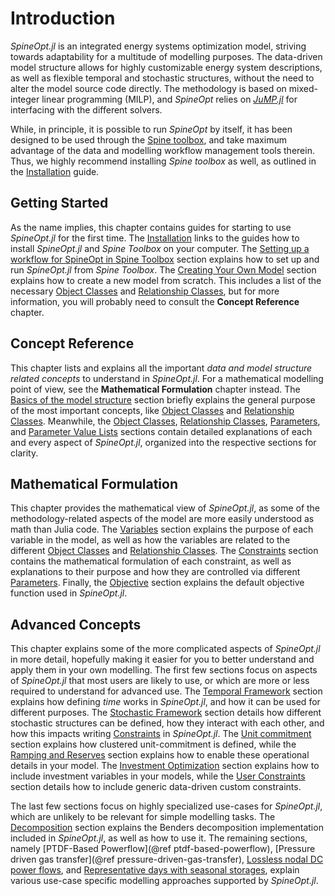 # Introduction

*SpineOpt.jl* is an integrated energy systems optimization model, striving towards adaptability for a multitude of modelling purposes.
The data-driven model structure allows for highly customizable energy system descriptions, as well as flexible
temporal and stochastic structures, without the need to alter the model source code directly.
The methodology is based on mixed-integer linear programming (MILP), and *SpineOpt* relies on
[*JuMP.jl*](https://github.com/JuliaOpt/JuMP.jl) for interfacing with the different solvers.

While, in principle, it is possible to run *SpineOpt* by itself, it has been designed to be used through the
[Spine toolbox](https://github.com/spine-tools/Spine-Toolbox), and take maximum advantage of the data and modelling
workflow management tools therein.
Thus, we highly recommend installing *Spine toolbox* as well, as outlined in the [Installation](@ref) guide.

## Getting Started

As the name implies, this chapter contains guides for starting to use *SpineOpt.jl*
for the first time. The [Installation](@ref) links to the guides how to install *SpineOpt.jl*
and *Spine Toolbox* on your computer. The [Setting up a workflow for SpineOpt in Spine Toolbox](@ref)
section explains how to set up and run *SpineOpt.jl* from *Spine Toolbox*.
The [Creating Your Own Model](@ref) section explains how to create a new model from scratch.
This includes a list of the necessary [Object Classes](@ref) and [Relationship Classes](@ref),
but for more information, you will probably need to consult the **Concept Reference** chapter.

## Concept Reference

This chapter lists and explains all the important *data and model structure related concepts*
to understand in *SpineOpt.jl*. For a mathematical modelling point of view, see the **Mathematical Formulation**
chapter instead. The [Basics of the model structure](@ref) section briefly explains the general purpose of the most
important concepts, like [Object Classes](@ref) and [Relationship Classes](@ref). Meanwhile, the [Object Classes](@ref),
[Relationship Classes](@ref), [Parameters](@ref), and [Parameter Value Lists](@ref) sections contain detailed
explanations of each and every aspect of *SpineOpt.jl*, organized into the respective sections for clarity.

## Mathematical Formulation

This chapter provides the mathematical view of *SpineOpt.jl*, as some of the
methodology-related aspects of the model are more easily understood as math than Julia code. The [Variables](@ref)
section explains the purpose of each variable in the model, as well as how the variables are related to the different
[Object Classes](@ref) and [Relationship Classes](@ref). The [Constraints](@ref) section contains the mathematical
formulation of each constraint, as well as explanations to their purpose and how they are controlled via different
[Parameters](@ref). Finally, the [Objective](@ref) section explains the default objective function used in
*SpineOpt.jl*.

## Advanced Concepts

This chapter explains some of the more complicated aspects of *SpineOpt.jl* in more detail,
hopefully making it easier for you to better understand and apply them in your own modelling.
The first few sections focus on aspects of *SpineOpt.jl* that most users are likely to use,
or which are more or less required to understand for advanced use.
The [Temporal Framework](@ref) section explains how defining *time* works in *SpineOpt.jl*, and how it can be used
for different purposes. The [Stochastic Framework](@ref) section details how different stochastic structures can be
defined, how they interact with each other, and how this impacts writing [Constraints](@ref) in *SpineOpt.jl*.
The [Unit commitment](@ref) section explains how clustered unit-commitment is defined,
while the [Ramping and Reserves](@ref) section explains how to enable these operational details in your model.
The [Investment Optimization](@ref) section explains how to include investment variables in your models,
while the [User Constraints](@ref) section details how to include generic data-driven custom constraints.

The last few sections focus on highly specialized use-cases for *SpineOpt.jl*,
which are unlikely to be relevant for simple modelling tasks.
The [Decomposition](@ref) section explains the Benders decomposition implementation included in *SpineOpt.jl*,
as well as how to use it.
The remaining sections, namely [PTDF-Based Powerflow](@ref ptdf-based-powerflow),
[Pressure driven gas transfer](@ref pressure-driven-gas-transfer), [Lossless nodal DC power flows](@ref),
and [Representative days with seasonal storages](@ref), explain various use-case specific modelling approaches supported by *SpineOpt.jl*.